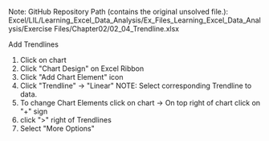 Note: GitHub Repository Path (contains the original unsolved file.):
Excel/LIL/Learning_Excel_Data_Analysis/Ex_Files_Learning_Excel_Data_Analysis/Exercise Files/Chapter02/02_04_Trendline.xlsx

Add Trendlines

1. Click on chart
2. Click "Chart Design" on Excel Ribbon
3. Click "Add Chart Element" icon
4. Click "Trendline" -> "Linear" 
NOTE: Select corresponding Trendline to data.
5. To change Chart Elements click on chart -> On top right of chart click on "+" sign 
6. click ">" right of Trendlines
7. Select "More Options"
 